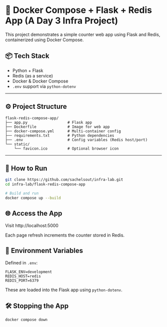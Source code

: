 # 🐳 Docker Compose + Flask + Redis App (A Day 3 Infra Project)

This project demonstrates a simple counter web app using Flask and Redis, containerized using Docker Compose.

## 📦 Tech Stack

- Python + Flask
- Redis (as a service)
- Docker & Docker Compose
- `.env` support via `python-dotenv`

---

## ⚙️ Project Structure

```plaintext
flask-redis-compose-app/
├── app.py                  # Flask app
├── Dockerfile              # Image for web app
├── docker-compose.yml      # Multi-container config
├── requirements.txt        # Python dependencies
├── .env                    # Config variables (Redis host/port)
└── static/
    └── favicon.ico         # Optional browser icon
```


---

## 🚀 How to Run

```bash
git clone https://github.com/sachelsout/infra-lab.git
cd infra-lab/flask-redis-compose-app

# Build and run
docker compose up --build
```

## 🌐 Access the App
Visit http://localhost:5000

Each page refresh increments the counter stored in Redis.

## 🧪 Environment Variables
Defined in `.env`:
```
FLASK_ENV=development
REDIS_HOST=redis
REDIS_PORT=6379
```
These are loaded into the Flask app using `python-dotenv`.

## 🛠️ Stopping the App
```
docker compose down
```